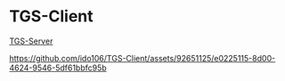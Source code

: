 ﻿# TGS-Client
[TGS-Server](https://github.com/ido106/TGS-Server)

https://github.com/ido106/TGS-Client/assets/92651125/e0225115-8d00-4624-9546-5df61bbfc95b

